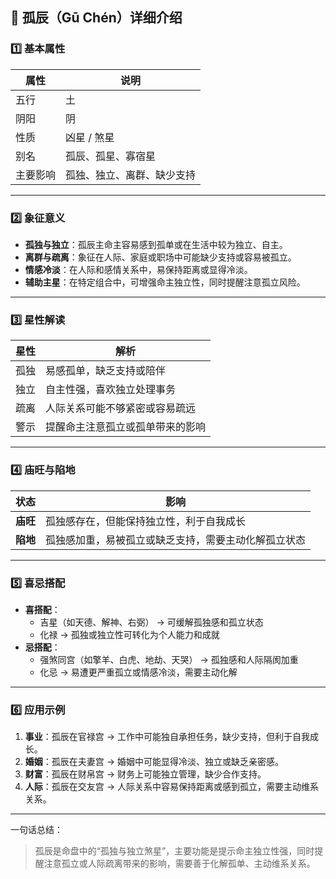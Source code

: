 ## 🌟 孤辰（Gū Chén）详细介绍

### 1️⃣ 基本属性

| 属性     | 说明                       |
| -------- | -------------------------- |
| 五行     | 土                         |
| 阴阳     | 阴                         |
| 性质     | 凶星 / 煞星                |
| 别名     | 孤辰、孤星、寡宿星         |
| 主要影响 | 孤独、独立、离群、缺少支持 |

------

### 2️⃣ 象征意义

- **孤独与独立**：孤辰主命主容易感到孤单或在生活中较为独立、自主。
- **离群与疏离**：象征在人际、家庭或职场中可能缺少支持或容易被孤立。
- **情感冷淡**：在人际和感情关系中，易保持距离或显得冷淡。
- **辅助主星**：在特定组合中，可增强命主独立性，同时提醒注意孤立风险。

------

### 3️⃣ 星性解读

| 星性 | 解析                             |
| ---- | -------------------------------- |
| 孤独 | 易感孤单，缺乏支持或陪伴         |
| 独立 | 自主性强，喜欢独立处理事务       |
| 疏离 | 人际关系可能不够紧密或容易疏远   |
| 警示 | 提醒命主注意孤立或孤单带来的影响 |

------

### 4️⃣ 庙旺与陷地

| 状态     | 影响                                                 |
| -------- | ---------------------------------------------------- |
| **庙旺** | 孤独感存在，但能保持独立性，利于自我成长             |
| **陷地** | 孤独感加重，易被孤立或缺乏支持，需要主动化解孤立状态 |

------

### 5️⃣ 喜忌搭配

- **喜搭配**：
  - 吉星（如天德、解神、右弼） → 可缓解孤独感和孤立状态
  - 化禄 → 孤独或独立性可转化为个人能力和成就
- **忌搭配**：
  - 强煞同宫（如擎羊、白虎、地劫、天哭） → 孤独感和人际隔阂加重
  - 化忌 → 易遭更严重孤立或情感冷淡，需要主动化解

------

### 6️⃣ 应用示例

1. **事业**：孤辰在官禄宫 → 工作中可能独自承担任务，缺少支持，但利于自我成长。
2. **婚姻**：孤辰在夫妻宫 → 婚姻中可能显得冷淡、独立或缺乏亲密感。
3. **财富**：孤辰在财帛宫 → 财务上可能独立管理，缺少合作支持。
4. **人际**：孤辰在交友宫 → 人际关系中容易保持距离或感到孤立，需要主动维系关系。

------

一句话总结：

> 孤辰是命盘中的“孤独与独立煞星”，主要功能是提示命主独立性强，同时提醒注意孤立或人际疏离带来的影响，需要善于化解孤单、主动维系关系。